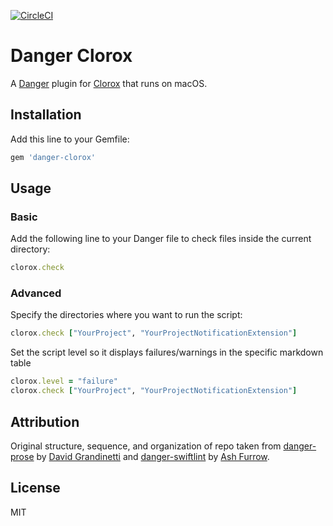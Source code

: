 [![CircleCI](https://circleci.com/gh/barbosa/danger-clorox.svg?style=svg)](https://circleci.com/gh/barbosa/danger-clorox)

# Danger Clorox

A [Danger](https://github.com/danger/danger) plugin for [Clorox](https://github.com/barbosa/clorox) that runs on macOS.

## Installation

Add this line to your Gemfile:

```rb
gem 'danger-clorox'
```

## Usage

### Basic

Add the following line to your Danger file to check files inside the current directory:
```rb
clorox.check
```

### Advanced

Specify the directories where you want to run the script:
```rb
clorox.check ["YourProject", "YourProjectNotificationExtension"]
```

Set the script level so it displays failures/warnings in the specific markdown table
```rb
clorox.level = "failure"
clorox.check ["YourProject", "YourProjectNotificationExtension"]
```

## Attribution

Original structure, sequence, and organization of repo taken from [danger-prose](https://github.com/dbgrandi/danger-prose) by [David Grandinetti](https://github.com/dbgrandi/) and [danger-swiftlint](https://github.com/ashfurrow/danger-swiftlint) by [Ash Furrow](https://github.com/ashfurrow/).

## License

MIT
